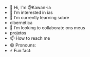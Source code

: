 - 👋 Hi, I’m @Kawan-ia
- 👀 I’m interested in ias
- 🌱 I’m currently learning sobre
- cibernética 
- 💞️ I’m looking to collaborate ons meus
- projetos 
- 📫 How to reach me 
- 😄 Pronouns: 
- ⚡ Fun fact: 

<!---
Kawan-ia/Kawan-ia is a ✨ special ✨ repository because its `README.md` (this file) appears on your GitHub profile.
You can click the Preview link to take a look at your changes.
--->
